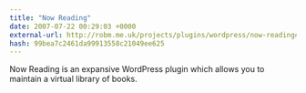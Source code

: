 ```yaml
---
title: "Now Reading"
date: 2007-07-22 00:29:03 +0000
external-url: http://robm.me.uk/projects/plugins/wordpress/now-reading#toc-screenshots
hash: 99bea7c2461da99913558c21049ee625
---
```


Now Reading is an expansive WordPress plugin which allows you to maintain a virtual library of books.
